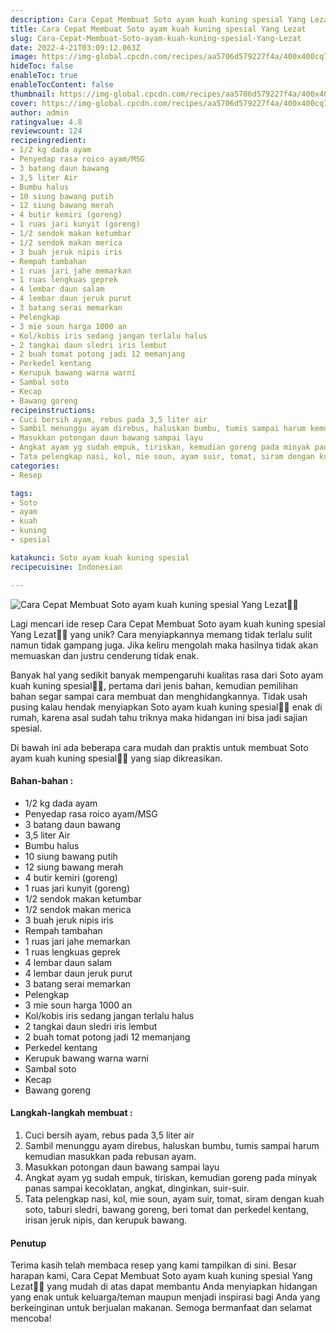 ```yaml
---
description: Cara Cepat Membuat Soto ayam kuah kuning spesial Yang Lezat"
title: Cara Cepat Membuat Soto ayam kuah kuning spesial Yang Lezat
slug: Cara-Cepat-Membuat-Soto-ayam-kuah-kuning-spesial-Yang-Lezat
date: 2022-4-21T03:09:12.063Z
image: https://img-global.cpcdn.com/recipes/aa5706d579227f4a/400x400cq70/photo.jpg
hideToc: false
enableToc: true
enableTocContent: false
thumbnail: https://img-global.cpcdn.com/recipes/aa5706d579227f4a/400x400cq70/photo.jpg
cover: https://img-global.cpcdn.com/recipes/aa5706d579227f4a/400x400cq70/photo.jpg
author: admin
ratingvalue: 4.8
reviewcount: 124
recipeingredient:
- 1/2 kg dada ayam
- Penyedap rasa roico ayam/MSG
- 3 batang daun bawang
- 3,5 liter Air
- Bumbu halus
- 10 siung bawang putih
- 12 siung bawang merah
- 4 butir kemiri (goreng)
- 1 ruas jari kunyit (goreng)
- 1/2 sendok makan ketumbar
- 1/2 sendok makan merica
- 3 buah jeruk nipis iris
- Rempah tambahan
- 1 ruas jari jahe memarkan
- 1 ruas lengkuas geprek
- 4 lembar daun salam
- 4 lembar daun jeruk purut
- 3 batang serai memarkan
- Pelengkap
- 3 mie soun harga 1000 an
- Kol/kobis iris sedang jangan terlalu halus
- 2 tangkai daun sledri iris lembut
- 2 buah tomat potong jadi 12 memanjang
- Perkedel kentang
- Kerupuk bawang warna warni
- Sambal soto
- Kecap
- Bawang goreng
recipeinstructions:
- Cuci bersih ayam, rebus pada 3,5 liter air
- Sambil menunggu ayam direbus, haluskan bumbu, tumis sampai harum kemudian masukkan pada rebusan ayam.
- Masukkan potongan daun bawang sampai layu
- Angkat ayam yg sudah empuk, tiriskan, kemudian goreng pada minyak panas sampai kecoklatan, angkat, dinginkan, suir-suir.
- Tata pelengkap nasi, kol, mie soun, ayam suir, tomat, siram dengan kuah soto, taburi sledri, bawang goreng, beri tomat dan perkedel kentang, irisan jeruk nipis, dan kerupuk bawang.
categories:
- Resep

tags:
- Soto
- ayam
- kuah
- kuning
- spesial

katakunci: Soto ayam kuah kuning spesial
recipecuisine: Indonesian

---
```


![Cara Cepat Membuat Soto ayam kuah kuning spesial Yang Lezat👩‍🍳](https://img-global.cpcdn.com/recipes/aa5706d579227f4a/400x400cq70/photo.jpg)

Lagi mencari ide resep Cara Cepat Membuat Soto ayam kuah kuning spesial Yang Lezat👩‍🍳 yang unik? Cara menyiapkannya memang tidak terlalu sulit namun tidak gampang juga. Jika keliru mengolah maka hasilnya tidak akan memuaskan dan justru cenderung tidak enak.

Banyak hal yang sedikit banyak mempengaruhi kualitas rasa dari Soto ayam kuah kuning spesial👩‍🍳, pertama dari jenis bahan, kemudian pemilihan bahan segar sampai cara membuat dan menghidangkannya. Tidak usah pusing kalau hendak menyiapkan Soto ayam kuah kuning spesial👩‍🍳 enak di rumah, karena asal sudah tahu triknya maka hidangan ini bisa jadi sajian spesial.

Di bawah ini ada beberapa cara mudah dan praktis untuk membuat Soto ayam kuah kuning spesial👩‍🍳 yang siap dikreasikan.

<!--inarticleads1-->

#### Bahan-bahan :

- 1/2 kg dada ayam
- Penyedap rasa roico ayam/MSG
- 3 batang daun bawang
- 3,5 liter Air
- Bumbu halus
- 10 siung bawang putih
- 12 siung bawang merah
- 4 butir kemiri (goreng)
- 1 ruas jari kunyit (goreng)
- 1/2 sendok makan ketumbar
- 1/2 sendok makan merica
- 3 buah jeruk nipis iris
- Rempah tambahan
- 1 ruas jari jahe memarkan
- 1 ruas lengkuas geprek
- 4 lembar daun salam
- 4 lembar daun jeruk purut
- 3 batang serai memarkan
- Pelengkap
- 3 mie soun harga 1000 an
- Kol/kobis iris sedang jangan terlalu halus
- 2 tangkai daun sledri iris lembut
- 2 buah tomat potong jadi 12 memanjang
- Perkedel kentang
- Kerupuk bawang warna warni
- Sambal soto
- Kecap
- Bawang goreng

<!--inarticleads2-->

#### Langkah-langkah membuat :

1. Cuci bersih ayam, rebus pada 3,5 liter air
1. Sambil menunggu ayam direbus, haluskan bumbu, tumis sampai harum kemudian masukkan pada rebusan ayam.
1. Masukkan potongan daun bawang sampai layu
1. Angkat ayam yg sudah empuk, tiriskan, kemudian goreng pada minyak panas sampai kecoklatan, angkat, dinginkan, suir-suir.
1. Tata pelengkap nasi, kol, mie soun, ayam suir, tomat, siram dengan kuah soto, taburi sledri, bawang goreng, beri tomat dan perkedel kentang, irisan jeruk nipis, dan kerupuk bawang.

#### Penutup

Terima kasih telah membaca resep yang kami tampilkan di sini. Besar harapan kami, Cara Cepat Membuat Soto ayam kuah kuning spesial Yang Lezat👩‍🍳 yang mudah di atas dapat membantu Anda menyiapkan hidangan yang enak untuk keluarga/teman maupun menjadi inspirasi bagi Anda yang berkeinginan untuk berjualan makanan. Semoga bermanfaat dan selamat mencoba!